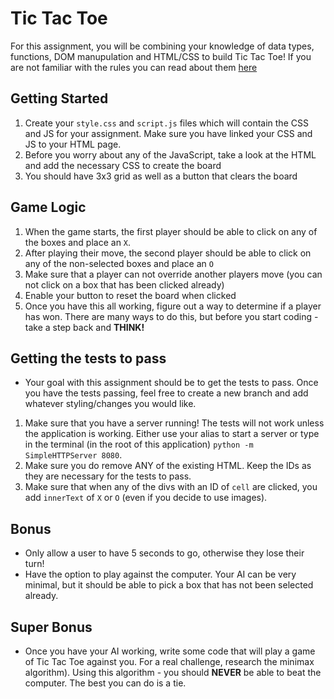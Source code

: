 # Tic Tac Toe

For this assignment, you will be combining your knowledge of data types, functions, DOM manupulation and HTML/CSS to build Tic Tac Toe! If you are not familiar with the rules you can read about them [here](https://en.wikipedia.org/wiki/Tic-tac-toe)

## Getting Started

1. Create your `style.css` and `script.js` files which will contain the CSS and JS for your assignment. Make sure you have linked your CSS and JS to your HTML page.
2. Before you worry about any of the JavaScript, take a look at the HTML and add the necessary CSS to create the board
3. You should have 3x3 grid as well as a button that clears the board

## Game Logic

1. When the game starts, the first player should be able to click on any of the boxes and place an `X`.
2. After playing their move, the second player should be able to click on any of the non-selected boxes and place an `O`
3. Make sure that a player can not override another players move (you can not click on a box that has been clicked already)
4. Enable your button to reset the board when clicked 
5. Once you have this all working, figure out a way to determine if a player has won. There are many ways to do this, but before you start coding - take a step back and **THINK!**

## Getting the tests to pass

- Your goal with this assignment should be to get the tests to pass. Once you have the tests passing, feel free to create a new branch and add whatever styling/changes you would like. 

1. Make sure that you have a server running! The tests will not work unless the application is working. Either use your alias to start a server or type in the terminal (in the root of this application) `python -m SimpleHTTPServer 8080`.
2. Make sure you do remove ANY of the existing HTML. Keep the IDs as they are necessary for the tests to pass.
3. Make sure that when any of the divs with an ID of `cell` are clicked, you add `innerText` of `X` or `O` (even if you decide to use images).

## Bonus
* Only allow a user to have 5 seconds to go, otherwise they lose their turn!
* Have the option to play against the computer. Your AI can be very minimal, but it should be able to pick a box that has not been selected already.

## Super Bonus
* Once you have your AI working, write some code that will
  play a game of Tic Tac Toe against you. For a real challenge, research the minimax algorithm). Using this algorithm - you should **NEVER** be able to beat the computer. The best you can do is a tie.
